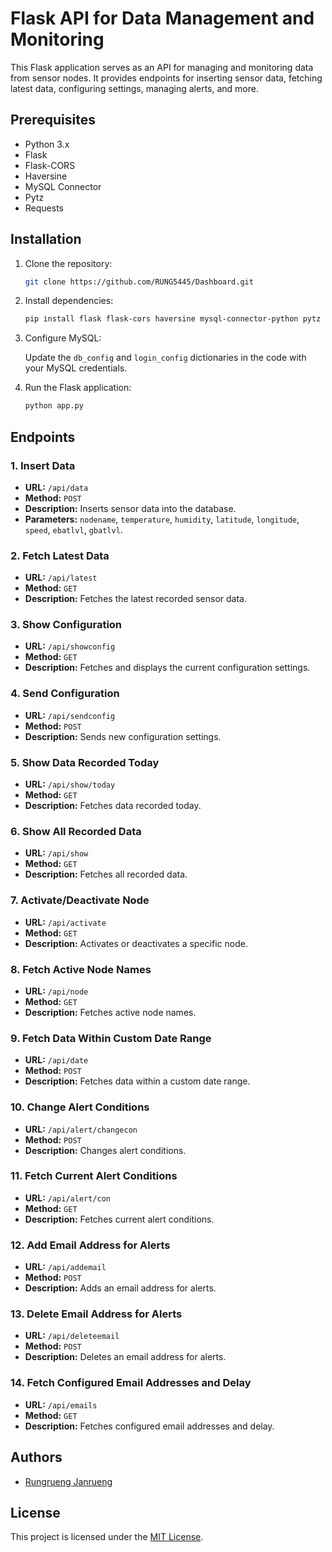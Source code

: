 
# Flask API for Data Management and Monitoring

This Flask application serves as an API for managing and monitoring data from sensor nodes. It provides endpoints for inserting sensor data, fetching latest data, configuring settings, managing alerts, and more.

## Prerequisites

- Python 3.x
- Flask
- Flask-CORS
- Haversine
- MySQL Connector
- Pytz
- Requests

## Installation

1. Clone the repository:

   ```bash
   git clone https://github.com/RUNG5445/Dashboard.git
   ```

2. Install dependencies:

   ```bash
   pip install flask flask-cors haversine mysql-connector-python pytz requests
   ```

3. Configure MySQL:
   
   Update the `db_config` and `login_config` dictionaries in the code with your MySQL credentials.

4. Run the Flask application:

   ```bash
   python app.py
   ```

## Endpoints

### 1. Insert Data

- **URL:** `/api/data`
- **Method:** `POST`
- **Description:** Inserts sensor data into the database.
- **Parameters:** `nodename`, `temperature`, `humidity`, `latitude`, `longitude`, `speed`, `ebatlvl`, `gbatlvl`.

### 2. Fetch Latest Data

- **URL:** `/api/latest`
- **Method:** `GET`
- **Description:** Fetches the latest recorded sensor data.

### 3. Show Configuration

- **URL:** `/api/showconfig`
- **Method:** `GET`
- **Description:** Fetches and displays the current configuration settings.

### 4. Send Configuration

- **URL:** `/api/sendconfig`
- **Method:** `POST`
- **Description:** Sends new configuration settings.

### 5. Show Data Recorded Today

- **URL:** `/api/show/today`
- **Method:** `GET`
- **Description:** Fetches data recorded today.

### 6. Show All Recorded Data

- **URL:** `/api/show`
- **Method:** `GET`
- **Description:** Fetches all recorded data.

### 7. Activate/Deactivate Node

- **URL:** `/api/activate`
- **Method:** `GET`
- **Description:** Activates or deactivates a specific node.

### 8. Fetch Active Node Names

- **URL:** `/api/node`
- **Method:** `GET`
- **Description:** Fetches active node names.

### 9. Fetch Data Within Custom Date Range

- **URL:** `/api/date`
- **Method:** `POST`
- **Description:** Fetches data within a custom date range.

### 10. Change Alert Conditions

- **URL:** `/api/alert/changecon`
- **Method:** `POST`
- **Description:** Changes alert conditions.

### 11. Fetch Current Alert Conditions

- **URL:** `/api/alert/con`
- **Method:** `GET`
- **Description:** Fetches current alert conditions.

### 12. Add Email Address for Alerts

- **URL:** `/api/addemail`
- **Method:** `POST`
- **Description:** Adds an email address for alerts.

### 13. Delete Email Address for Alerts

- **URL:** `/api/deleteemail`
- **Method:** `POST`
- **Description:** Deletes an email address for alerts.

### 14. Fetch Configured Email Addresses and Delay

- **URL:** `/api/emails`
- **Method:** `GET`
- **Description:** Fetches configured email addresses and delay.

## Authors

- [Rungrueng Janrueng](https://github.com/RUNG5445)

## License

This project is licensed under the [MIT License](LICENSE).
